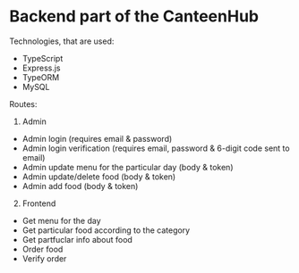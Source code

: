 # Backend part of the CanteenHub

Technologies, that are used:
- TypeScript
- Express.js
- TypeORM
- MySQL

Routes:
1. Admin
- Admin login (requires email & password)
- Admin login verification (requires email, password & 6-digit code sent to email)
- Admin update menu for the particular day (body & token)
- Admin update/delete food (body & token)
- Admin add food (body & token)

2. Frontend
- Get menu for the day
- Get particular food according to the category
- Get partfuclar info about food
- Order food
- Verify order